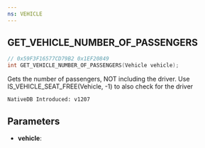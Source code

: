 ```yaml
---
ns: VEHICLE
---
```

## GET_VEHICLE_NUMBER_OF_PASSENGERS

```c
// 0x59F3F16577CD79B2 0x1EF20849
int GET_VEHICLE_NUMBER_OF_PASSENGERS(Vehicle vehicle);
```

Gets the number of passengers, NOT including the driver. Use IS_VEHICLE_SEAT_FREE(Vehicle, -1) to also check for the driver

```
NativeDB Introduced: v1207
```

## Parameters
* **vehicle**:
